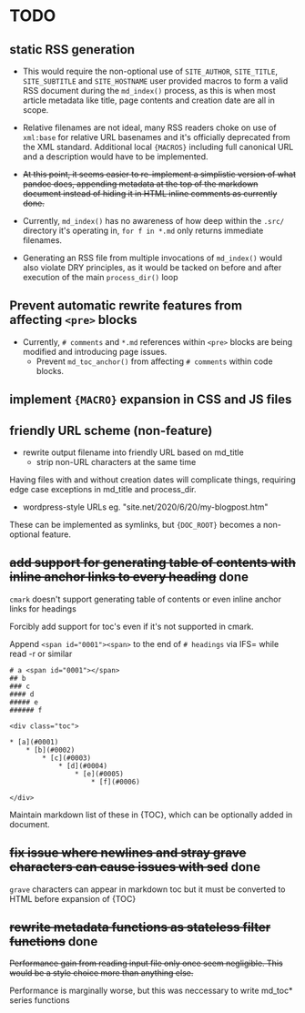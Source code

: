 # TODO


## static RSS generation
* This would require the non-optional use of
	`SITE_AUTHOR`, `SITE_TITLE`, `SITE_SUBTITLE` and `SITE_HOSTNAME` user provided macros
	to form a valid RSS document during the `md_index()` process, as this is when most
	article metadata like title, page contents and creation date are all in scope.

* Relative filenames are not ideal, many RSS readers choke on use of `xml:base`
	for relative URL basenames and it's officially deprecated from the XML standard.
	Additional local `{MACROS}` including full canonical URL and a description would have to be implemented.
* ~~At this point, it seems easier to re-implement a simplistic version of what pandoc does, appending
	metadata at the top of the markdown document instead of hiding it in HTML inline comments as currently done.~~

* Currently, `md_index()` has no awareness of how deep within the `.src/` directory
	it's operating in, `for f in *.md` only returns immediate filenames.
* Generating an RSS file from multiple invocations of `md_index()` would also violate
	DRY principles, as it would be tacked on before and after execution of the main `process_dir()` loop

## Prevent automatic rewrite features from affecting `<pre>` blocks
* Currently, `# comments` and `*.md` references within `<pre>` blocks are being modified and introducing page issues.
	* Prevent `md_toc_anchor()` from affecting `# comments` within code blocks.

## implement `{MACRO}` expansion in CSS and JS files

## friendly URL scheme (non-feature)
* rewrite output filename into friendly URL based on md_title
	* strip non-URL characters at the same time

Having files with and without creation dates will complicate things,
requiring edge case exceptions in md_title and process_dir.

* wordpress-style URLs eg. "site.net/2020/6/20/my-blogpost.htm"

These can be implemented as symlinks, but `{DOC_ROOT}` becomes a non-optional
feature.

## ~~add support for generating table of contents with inline anchor links to every heading~~ done
`cmark`  doesn't support generating table of contents or even inline anchor links for headings

Forcibly add support for toc's even if it's not supported in cmark.

Append `<span id="0001"><span>` to the end of `# headings` via IFS= while read -r or similar

```
# a <span id="0001"></span>
## b
### c
#### d
##### e
###### f

<div class="toc">

* [a](#0001)
	* [b](#0002)
		* [c](#0003)
			* [d](#0004)
				* [e](#0005)
					* [f](#0006)

</div>
```

Maintain markdown list of these in {TOC}, which can be optionally added in document.

## ~~fix issue where newlines and stray grave characters can cause issues with sed~~ done
`grave` characters can appear in markdown toc but it must be converted to HTML before expansion of {TOC}

## ~~rewrite metadata functions as stateless filter functions~~ done
~~Performance gain from reading input file only once seem negligible.
This would be a style choice more than anything else.~~

Performance is marginally worse, but this was neccessary to write md_toc* series functions
